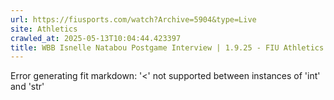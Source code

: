 ```yaml
---
url: https://fiusports.com/watch?Archive=5904&type=Live
site: Athletics
crawled_at: 2025-05-13T10:04:44.423397
title: WBB Isnelle Natabou Postgame Interview | 1.9.25 - FIU Athletics
---
```


Error generating fit markdown: '<' not supported between instances of 'int' and 'str'